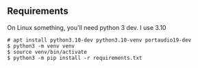 ## Requirements

On Linux something, you'll need python 3 dev. I use 3.10

```
# apt install python3.10-dev python3.10-venv portaudio19-dev
$ python3 -m venv venv
$ source venv/bin/activate
$ python3 -m pip install -r requirements.txt
```
